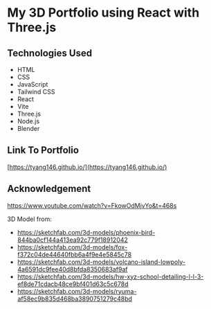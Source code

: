 # My 3D Portfolio using React with Three.js

## Technologies Used
- HTML
- CSS
- JavaScript
- Tailwind CSS
- React
- Vite
- Three.js
- Node.js
- Blender

## Link To Portfolio

[https://tyang146.github.io/](https://tyang146.github.io/)

## Acknowledgement 

https://www.youtube.com/watch?v=FkowOdMjvYo&t=468s

3D Model from: 
- https://sketchfab.com/3d-models/phoenix-bird-844ba0cf144a413ea92c779f18912042
- https://sketchfab.com/3d-models/fox-f372c04de44640fbb6a4f9e4e5845c78
- https://sketchfab.com/3d-models/volcano-island-lowpoly-4a6591dc9fee40d8bfda8350683af9af
- https://sketchfab.com/3d-models/hw-xyz-school-detailing-l-l-3-ef8de71cdacb48ce9bf401d63c5c678d
- https://sketchfab.com/3d-models/ryuma-af58ec9b835d468ba3890751279c48bd
